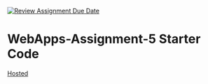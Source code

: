 [![Review Assignment Due Date](https://classroom.github.com/assets/deadline-readme-button-24ddc0f5d75046c5622901739e7c5dd533143b0c8e959d652212380cedb1ea36.svg)](https://classroom.github.com/a/7kKA03Up)
# WebApps-Assignment-5 Starter Code
[Hosted](https://44-563-webapps-f23.github.io/44563-webapps-f23-assignment5-KKFJF/cities.html)


